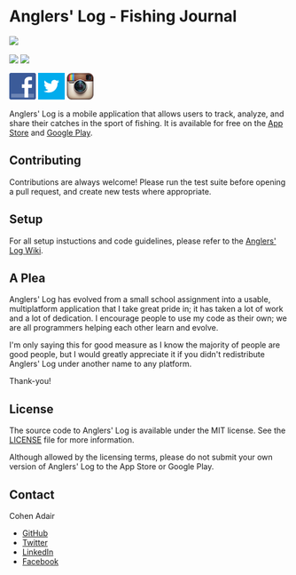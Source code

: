 # Anglers' Log - Fishing Journal

<img src="https://github.com/cohenadair/anglers-log/blob/master/img/icon512.png" height="150">

<a href="https://itunes.apple.com/ca/app/anglers-log-fishing-journal/id959989008"><img src="http://linkmaker.itunes.apple.com/images/badges/en-us/badge_appstore-lrg.svg" height="48"></a>
<a href="https://play.google.com/store/apps/details?id=com.cohenadair.anglerslog"><img src="http://steverichey.github.io/google-play-badge-svg/img/en_get.svg" height="48"></a>

<a href="https://www.facebook.com/anglerslog/"><img src="https://github.com/cohenadair/cohenadair.github.io/blob/master/img/facebook.png" height="48"></a>
<a href="https://twitter.com/anglerslog"><img src="https://github.com/cohenadair/cohenadair.github.io/blob/master/img/twitter.png" height="48"></a>
<a href="https://www.instagram.com/anglerslog/"><img src="https://github.com/cohenadair/cohenadair.github.io/blob/master/img/instagram.png" height="48"></a>

Anglers' Log is a mobile application that allows users to track, analyze, and share their catches in the sport of fishing.  It is available for free on the [App Store](https://itunes.apple.com/ca/app/anglers-log-fishing-journal/id959989008) and [Google Play](https://play.google.com/store/apps/details?id=com.cohenadair.anglerslog).

## Contributing

Contributions are always welcome! Please run the test suite before opening a pull request, and create new tests where appropriate.

## Setup

For all setup instuctions and code guidelines, please refer to the [Anglers' Log Wiki](https://github.com/cohenadair/anglers-log/wiki).

## A Plea

Anglers' Log has evolved from a small school assignment into a usable, multiplatform application that I take great pride in; it has taken a lot of work and a lot of dedication. I encourage people to use my code as their own; we are all programmers helping each other learn and evolve. 

I'm only saying this for good measure as I know the majority of people are good people, but I would greatly appreciate it if you didn't redistribute Anglers' Log under another name to any platform.

Thank-you!


## License

The source code to Anglers' Log is available under the MIT license. See the [LICENSE](https://github.com/cohenadair/anglers-log/blob/master/LICENCE) file for more information.

Although allowed by the licensing terms, please do not submit your own version of Anglers' Log to the App Store or Google Play.


## Contact

Cohen Adair

* [GitHub](https://github.com/cohenadair)
* [Twitter](http://twitter.com/cohenadair)
* [LinkedIn](https://ca.linkedin.com/in/cohenadair)
* [Facebook](https://www.facebook.com/cohen.adair)

